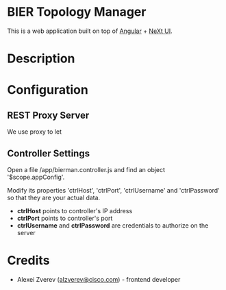 # BIER Topology Manager
This is a web application built on top of [Angular](http://github.com/angular/angular.js) + [NeXt UI](http://github.com/CiscoDevNet/next-ui).

# Description


# Configuration
## REST Proxy Server
We use proxy to let 


## Controller Settings
Open a file /app/bierman.controller.js and find an object '$scope.appConfig'.

Modify its properties 'ctrlHost', 'ctrlPort', 'ctrlUsername' and 'ctrlPassword' so that they are your actual data.
- **ctrlHost** points to controller's IP address
- **ctrlPort** points to controller's port
- **ctrlUsername** and **ctrlPassword** are credentials to authorize on the server

# Credits
* Alexei Zverev (alzverev@cisco.com) - frontend developer